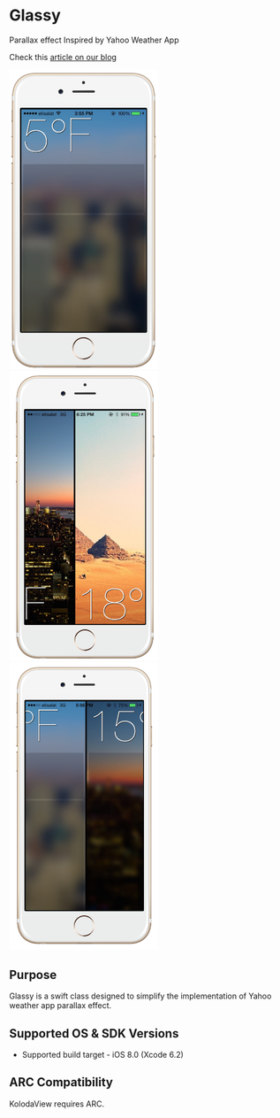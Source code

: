 # Glassy
Parallax effect Inspired by Yahoo Weather App

Check this [article on our blog](http://isame7.github.io/)

<img src="image_iphone6_gold_portrait.png" alt="Screenshot1" width="270px"/>
<img src="image_iphone6_gold_portrait-2.png" alt="Screenshot2" width="270px"/>
<img src="image_iphone6_gold_portrait-1.png" alt="Screenshot2" width="270px"/>

Purpose
--------------
Glassy is a swift class designed to simplify the implementation of Yahoo weather app parallax effect.

Supported OS & SDK Versions
-----------------------------

* Supported build target - iOS 8.0 (Xcode 6.2)


ARC Compatibility
------------------

KolodaView requires ARC. 
